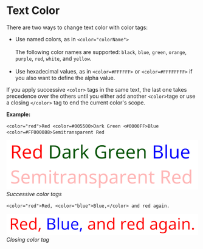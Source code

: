 # Text Color

There are two ways to change text color with color tags:

* Use named colors, as in `<color="colorName">`<br/><br/>
  The following color names are supported: `black`, `blue`, `green`, `orange`, `purple`, `red`, `white`, and `yellow`.<br/><br/>
* Use hexadecimal values, as in `<color=#FFFFFF>` or `<color=#FFFFFFFF>` if you also want to define the alpha value.

If you apply successive `<color>` tags in the same text, the last one takes precedence over the others until you either add another `<color>`tage or use a closing `</color>` tag to end the current color's scope.

**Example:**

```
<color="red">Red <color=#005500>Dark Green <#0000FF>Blue <color=#FF000088>Semitransparent Red
```

![](images/TMP_RichTextColors.png)<br/>
_Successive color tags_

```
<color="red">Red, <color="blue">Blue,</color> and red again.
```

![](images/TMP_RichTextColorClosing.png)<br/>
_Closing color tag_

